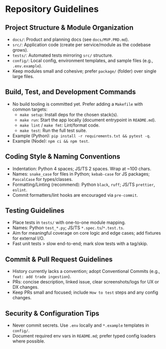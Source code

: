 # Repository Guidelines

## Project Structure & Module Organization
- `docs/`: Product and planning docs (see `docs/MVP.PRD.md`).
- `src/`: Application code (create per service/module as the codebase grows).
- `tests/`: Automated tests mirroring `src/` structure.
- `config/`: Local config, environment templates, and sample files (e.g., `.env.example`).
- Keep modules small and cohesive; prefer `package/` (folder) over single large files.

## Build, Test, and Development Commands
- No build tooling is committed yet. Prefer adding a `Makefile` with common targets:
  - `make setup`: Install deps for the chosen stack(s).
  - `make run`: Start the app locally (document entrypoint in `README.md`).
  - `make lint` / `make fmt`: Lint/format code.
  - `make test`: Run the full test suite.
- Example (Python): `pip install -r requirements.txt && pytest -q`.
- Example (Node): `npm ci && npm test`.

## Coding Style & Naming Conventions
- Indentation: Python 4 spaces; JS/TS 2 spaces. Wrap at ~100 chars.
- Names: `snake_case` for files in Python; `kebab-case` for JS packages; `PascalCase` for types/classes.
- Formatting/Linting (recommend): Python `black`, `ruff`; JS/TS `prettier`, `eslint`.
- Commit formatters/lint hooks are encouraged via `pre-commit`.

## Testing Guidelines
- Place tests in `tests/` with one-to-one module mapping.
- Names: Python `test_*.py`; JS/TS `*.spec.ts`/`*.test.ts`.
- Aim for meaningful coverage on core logic and edge cases; add fixtures for external I/O.
- Fast unit tests > slow end-to-end; mark slow tests with a tag/skip.

## Commit & Pull Request Guidelines
- History currently lacks a convention; adopt Conventional Commits (e.g., `feat: add trade ingestion`).
- PRs: concise description, linked issue, clear screenshots/logs for UX or DX changes.
- Keep PRs small and focused; include `How to test` steps and any config changes.

## Security & Configuration Tips
- Never commit secrets. Use `.env` locally and `*.example` templates in `config/`.
- Document required env vars in `README.md`; prefer typed config loaders where possible.
